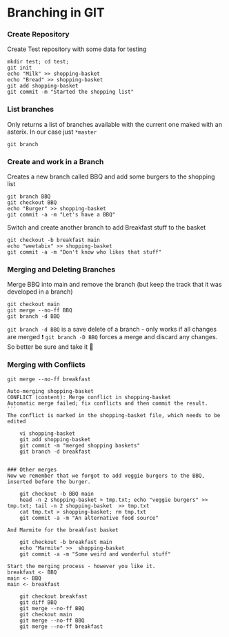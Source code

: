 # Branching in GIT
### Create Repository
Create Test repository with some data for testing

    mkdir test; cd test;
    git init
    echo "Milk" >> shopping-basket
    echo "Bread" >> shopping-basket
    git add shopping-basket
    git commit -m "Started the shopping list"

### List branches
Only returns a list of branches available with the current one maked with an asterix. In our case just `*master`

    git branch

### Create and work in a Branch
Creates a new branch called BBQ and add some burgers to the shopping list

    git branch BBQ
    git checkout BBQ
    echo "Burger" >> shopping-basket
    git commit -a -m "Let's have a BBQ" 

Switch and create another branch to add Breakfast stuff to the basket

    git checkout -b breakfast main
    echo "weetabix" >> shopping-basket
    git commit -a -m "Don't know who likes that stuff" 

### Merging and Deleting Branches
Merge BBQ into main and remove the branch (but keep the track that it was developed in a branch)

    git checkout main
    git merge --no-ff BBQ
    git branch -d BBQ

`git branch -d BBQ` is a save delete of a branch - only works if all changes are merged
:exclamation: `git branch -D BBQ` forces a merge and discard any changes. So better be sure and take it :snail:

### Merging with Conflicts

    git merge --no-ff breakfast

````
Auto-merging shopping-basket
CONFLICT (content): Merge conflict in shopping-basket
Automatic merge failed; fix conflicts and then commit the result.
```
The conflict is marked in the shopping-basket file, which needs to be edited

    vi shopping-basket
    git add shopping-basket
    git commit -m "merged shopping baskets"
    git branch -d breakfast


### Other merges
Now we remember that we forgot to add veggie burgers to the BBQ, inserted before the burger.

    git checkout -b BBQ main
    head -n 2 shopping-basket > tmp.txt; echo "veggie burgers" >> tmp.txt; tail -n 2 shopping-basket  >> tmp.txt
    cat tmp.txt > shopping-basket; rm tmp.txt
    git commit -a -m "An alternative food source"

And Marmite for the breakfast basket

    git checkout -b breakfast main
    echo "Marmite" >>  shopping-basket
    git commit -a -m "Some weird and wonderful stuff"

Start the merging process - however you like it.
breakfast <- BBQ
main <- BBQ
main <- breakfast

    git checkout breakfast
    git diff BBQ
    git merge --no-ff BBQ
    git checkout main
    git merge --no-ff BBQ
    git merge --no-ff breakfast


